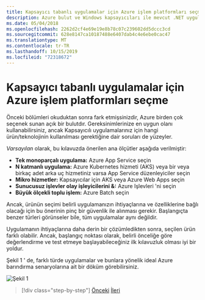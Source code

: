 ```yaml
---
title: Kapsayıcı tabanlı uygulamalar için Azure işlem platformları seçme
description: Azure bulut ve Windows kapsayıcıları ile mevcut .NET uygulamalarını modernleştirin | Kapsayıcı tabanlı uygulamalar için Azure işlem platformları seçme
ms.date: 05/04/2018
ms.openlocfilehash: 2262d2cf4e69e19e8b78c07c239602dd5dccc3cd
ms.sourcegitcommit: 628e8147ca10187488e6407dab4c4e6ebe0cac47
ms.translationtype: MT
ms.contentlocale: tr-TR
ms.lasthandoff: 10/15/2019
ms.locfileid: "72318672"
---
```

# <a name="choosing-azure-compute-platforms-for-container-based-applications"></a>Kapsayıcı tabanlı uygulamalar için Azure işlem platformları seçme

Önceki bölümleri okuduktan sonra fark etmişsinizdir, Azure birden çok seçenek sunan açık bir bulutdır. Gereksinimlerinize en uygun olanı kullanabilirsiniz, ancak Kapsayıcılı uygulamalarınız için hangi ürün/teknolojinin kullanılması gerektiğine dair soruları de yüzeyler.

*Varsayılan* olarak, bu kılavuzda önerilen ana ölçütler aşağıda verilmiştir:

- **Tek monoparçalı uygulama:** Azure App Service seçin
- **N katmanlı uygulama:** Azure Kubernetes hizmeti (AKS) veya bir veya birkaç adet arka uç hizmetiniz varsa App Service düzenleyiciler seçin
- **Mikro hizmetler:** Kapsayıcılar için AKS veya Azure Web Apps seçin
- **Sunucusuz işlevler olay işleyicilerini &:** Azure Işlevleri 'ni seçin
- **Büyük ölçekli toplu işlem:** Azure Batch seçin

Ancak, ürünün seçimi belirli uygulamanızın ihtiyaçlarına ve özelliklerine bağlı olacağı için bu önerinin pinç bir güvenlik ile alınması gerekir. Başlangıçta benzer türleri görünseler bile, tüm uygulamalar aynı değildir.

Uygulamanın ihtiyaçlarına daha derin bir çözümledikten sonra, seçilen ürün farklı olabilir. Ancak, başlangıç noktası olarak, belirli önceliğe göre değerlendirme ve test etmeye başlayabileceğiniz ilk kılavuzluk olması iyi bir yoldur.

Şekil 1 ' de, farklı türde uygulamalar ve bunlara yönelik ideal Azure barındırma senaryolarına ait bir döküm görebilirsiniz.

![Şekil 1](./media/image8.5.png)

> [!div class="step-by-step"]
> [Önceki](when-to-deploy-windows-containers-to-azure-container-service-kubernetes.md)
> [İleri](build-resilient-services-ready-for-the-cloud-embrace-transient-failures-in-the-cloud.md)
